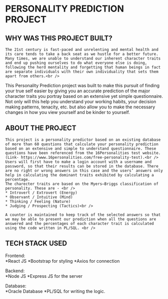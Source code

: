 # PERSONALITY PREDICTION PROJECT 

## WHY WAS THIS PROJECT BUILT?
    The 21st century is fast-paced and unrelenting and mental health and its care tends to take a back seat as we hustle for a better future. Many times, we are unable to understand our inherent character traits and end up pushing ourselves to do what everyone else is doing, following the herd mentality and forgetting that human beings in fact are separate individuals with their own individuality that sets them apart from others.<br />
This Personality Prediction project was built to make this pursuit of finding your true self easier by giving you an accurate prediction of the major character traits you portray based on an extensive yet simple questionnaire. Not only will this help you understand your working habits, your decision making patterns, tenacity, etc. but also allow you to make the necessary changes in how you view yourself and be kinder to yourself.

## ABOUT THE PROJECT
    This project is a personality predictor based on an existing database of more than 60 questions that calculate your personality prediction based on an extensive and simple to understand questionnaire. These questions have been referenced from the 16Personalities test website. (Link- https://www.16personalities.com/free-personality-test).<br />
    Users will first have to make a login account with a username and password, so that their results can be stored in the database. There are no right or wrong answers in this case and the users’ answers only help in calculating the dominant traits exhibited by calculating a percentage.
    The charecter traits are based on the Myers–Briggs classification of personality. These are - <br /> 
    * Introvert / Extrovert (Energy)
    * Observant / Intuitive (Mind)
    * Thinking / Feeling (Nature)
    * Judging / Prospecting (Tactics)<br />

    A counter is maintained to keep track of the selected answers so that we may be able to present our prediction when all the questions are answered and the percentages of each character trait is calculated using the code written in PL/SQL. <br />
    
## TECH STACK USED
Frontend: <br/>
  *React JS
  *Bootstrap for styling
  *Axios for connection

Backend: <br />
  *Node JS
  *Express JS for the server
  
Database:\
  *Oracle Database
  *PL/SQL for writing the logic.

